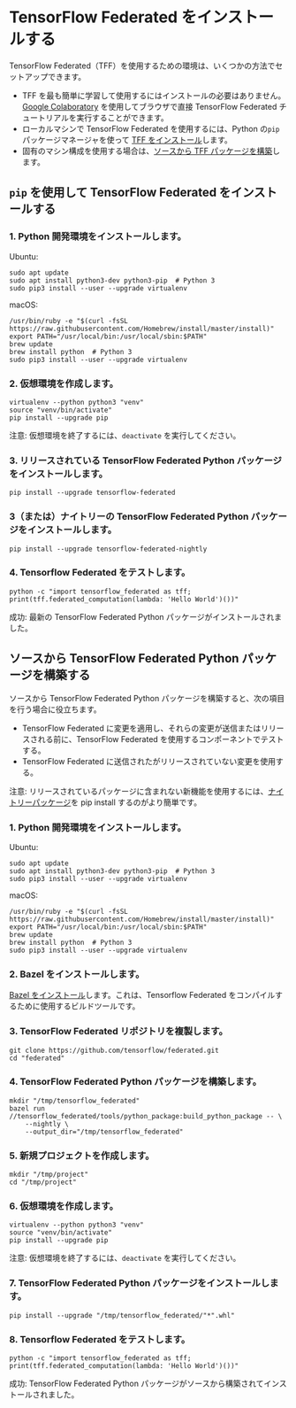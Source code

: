 # TensorFlow Federated をインストールする

TensorFlow Federated（TFF）を使用するための環境は、いくつかの方法でセットアップできます。

- TFF を最も簡単に学習して使用するにはインストールの必要はありません。[Google Colaboratory](https://colab.research.google.com/notebooks/welcome.ipynb) を使用してブラウザで直接 TensorFlow Federated チュートリアルを実行することができます。
- ローカルマシンで TensorFlow Federated を使用するには、Python の`pip` パッケージマネージャを使って [TFF をインストール](#install-tensorflow-federated-using-pip)します。
- 固有のマシン構成を使用する場合は、[ソースから TFF パッケージを構築](#build-the-tensorflow-federated-python-package-from-source)します。

## `pip` を使用して TensorFlow Federated をインストールする

### 1. Python 開発環境をインストールします。

Ubuntu:

<pre class="prettyprint lang-bsh">
<code class="devsite-terminal">sudo apt update</code>
<code class="devsite-terminal">sudo apt install python3-dev python3-pip  # Python 3</code>
<code class="devsite-terminal">sudo pip3 install --user --upgrade virtualenv</code>
</pre>

macOS:

<pre class="prettyprint lang-bsh">
<code class="devsite-terminal">/usr/bin/ruby -e "$(curl -fsSL https://raw.githubusercontent.com/Homebrew/install/master/install)"</code>
<code class="devsite-terminal">export PATH="/usr/local/bin:/usr/local/sbin:$PATH"</code>
<code class="devsite-terminal">brew update</code>
<code class="devsite-terminal">brew install python  # Python 3</code>
<code class="devsite-terminal">sudo pip3 install --user --upgrade virtualenv</code>
</pre>

### 2. 仮想環境を作成します。

<pre class="prettyprint lang-bsh">
<code class="devsite-terminal">virtualenv --python python3 "venv"</code>
<code class="devsite-terminal">source "venv/bin/activate"</code>
<code class="devsite-terminal tfo-terminal-venv">pip install --upgrade pip</code>
</pre>

注意: 仮想環境を終了するには、`deactivate` を実行してください。

### 3. リリースされている TensorFlow Federated Python パッケージをインストールします。

<pre class="prettyprint lang-bsh">
<code class="devsite-terminal tfo-terminal-venv">pip install --upgrade tensorflow-federated</code>
</pre>

### 3（または）ナイトリーの TensorFlow Federated Python パッケージをインストールします。

<pre class="prettyprint lang-bsh">
<code class="devsite-terminal tfo-terminal-venv">pip install --upgrade tensorflow-federated-nightly</code>
</pre>

### 4. Tensorflow Federated をテストします。

<pre class="prettyprint lang-bsh">
<code class="devsite-terminal tfo-terminal-venv">python -c "import tensorflow_federated as tff; print(tff.federated_computation(lambda: 'Hello World')())"</code>
</pre>

成功: 最新の TensorFlow Federated Python パッケージがインストールされました。

## ソースから TensorFlow Federated Python パッケージを構築する

ソースから TensorFlow Federated Python パッケージを構築すると、次の項目を行う場合に役立ちます。

- TensorFlow Federated に変更を適用し、それらの変更が送信またはリリースされる前に、TensorFlow Federated を使用するコンポーネントでテストする。
- TensorFlow Federated に送信されたがリリースされていない変更を使用する。

注意: リリースされているパッケージに含まれない新機能を使用するには、[ナイトリーパッケージ](#3-alternative-install-the-nightly-tensorflow-federated-python-package)を pip install するのがより簡単です。

### 1. Python 開発環境をインストールします。

Ubuntu:

<pre class="prettyprint lang-bsh">
<code class="devsite-terminal">sudo apt update</code>
<code class="devsite-terminal">sudo apt install python3-dev python3-pip  # Python 3</code>
<code class="devsite-terminal">sudo pip3 install --user --upgrade virtualenv</code>
</pre>

macOS:

<pre class="prettyprint lang-bsh">
<code class="devsite-terminal">/usr/bin/ruby -e "$(curl -fsSL https://raw.githubusercontent.com/Homebrew/install/master/install)"</code>
<code class="devsite-terminal">export PATH="/usr/local/bin:/usr/local/sbin:$PATH"</code>
<code class="devsite-terminal">brew update</code>
<code class="devsite-terminal">brew install python  # Python 3</code>
<code class="devsite-terminal">sudo pip3 install --user --upgrade virtualenv</code>
</pre>

### 2. Bazel をインストールします。

[Bazel をインストール](https://docs.bazel.build/versions/master/install.html)します。これは、Tensorflow Federated をコンパイルするために使用するビルドツールです。

### 3. TensorFlow Federated リポジトリを複製します。

<pre class="prettyprint lang-bsh">
<code class="devsite-terminal">git clone https://github.com/tensorflow/federated.git</code>
<code class="devsite-terminal">cd "federated"</code>
</pre>

### 4. TensorFlow Federated Python パッケージを構築します。

<pre class="prettyprint lang-bsh">
<code class="devsite-terminal">mkdir "/tmp/tensorflow_federated"</code>
<code class="devsite-terminal">bazel run //tensorflow_federated/tools/python_package:build_python_package -- \
    --nightly \
    --output_dir="/tmp/tensorflow_federated"</code>
</pre>

### 5. 新規プロジェクトを作成します。

<pre class="prettyprint lang-bsh">
<code class="devsite-terminal">mkdir "/tmp/project"</code>
<code class="devsite-terminal">cd "/tmp/project"</code>
</pre>

### 6. 仮想環境を作成します。

<pre class="prettyprint lang-bsh">
<code class="devsite-terminal">virtualenv --python python3 "venv"</code>
<code class="devsite-terminal">source "venv/bin/activate"</code>
<code class="devsite-terminal tfo-terminal-venv">pip install --upgrade pip</code>
</pre>

注意: 仮想環境を終了するには、`deactivate` を実行してください。

### 7. TensorFlow Federated Python パッケージをインストールします。

<pre class="prettyprint lang-bsh">
<code class="devsite-terminal tfo-terminal-venv">pip install --upgrade "/tmp/tensorflow_federated/"*".whl"</code>
</pre>

### 8. Tensorflow Federated をテストします。

<pre class="prettyprint lang-bsh">
<code class="devsite-terminal tfo-terminal-venv">python -c "import tensorflow_federated as tff; print(tff.federated_computation(lambda: 'Hello World')())"</code>
</pre>

成功: TensorFlow Federated Python パッケージがソースから構築されてインストールされました。
